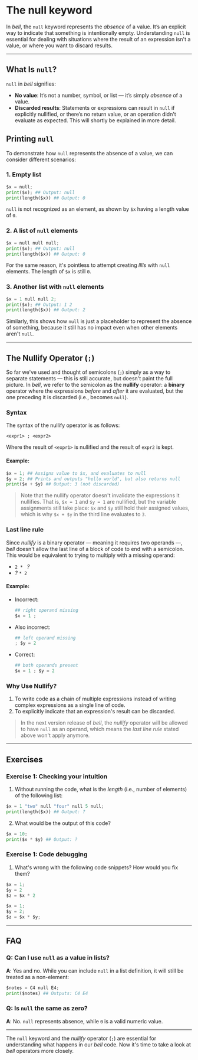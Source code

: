# The null keyword

In _bell_, the `null` keyword represents the _absence_ of a value. It’s an explicit way to indicate that something is intentionally empty. Understanding `null` is essential for dealing with situations where the result of an expression isn't a value, or where you want to discard results.

---

## What Is `null`?

`null` in _bell_ signifies:

- **No value**: It’s not a number, symbol, or list — it’s simply _absence_ of a value.
- **Discarded results**: Statements or expressions can result in `null` if explicitly nullified, or there’s no return value, or an operation didn't evaluate as expected. This will shortly be explained in more detail.

## Printing `null`

To demonstrate how `null` represents the absence of a value, we can consider different scenarios:

### 1. Empty list

```py
$x = null;
print($x); ## Output: null
print(length($x)) ## Output: 0
```

`null` is not recognized as an element, as shown by `$x` having a length value of `0`.

### 2. A list of `null` elements

```py
$x = null null null;
print($x); ## Output: null
print(length($x)) ## Output: 0
```

For the same reason, it's pointless to attempt creating _lllls_ with `null` elements. The length of `$x` is still `0`.

### 3. Another list with `null` elements

```py
$x = 1 null null 2;
print($x); ## Output: 1 2
print(length($x)) ## Output: 2
```

Similarly, this shows how `null` is just a placeholder to represent the absence of something, because it still has no impact even when other elements aren't `null`.

---

## The Nullify Operator (`;`)

So far we've used and thought of semicolons (`;`) simply as a way to separate statements — this is still accurate, but doesn't paint the full picture. In _bell_, we refer to the semicolon as the **nullify** operator: a **binary** operator where the expressions _before_ and _after_ it are evaluated, but the one preceding it is discarded (i.e., becomes `null`).

### Syntax

The syntax of the nullify operator is as follows:

```
<expr1> ; <expr2>
```

Where the result of `<expr1>` is nullified and the result of `expr2` is kept.

#### Example:

```py
$x = 1; ## Assigns value to $x, and evaluates to null
$y = 2; ## Prints and outputs "hello world", but also returns null
print($x + $y) ## Output: 3 (not discarded)
```

> Note that the nullify operator doesn't invalidate the expressions it nullifies. That is, `$x = 1` and `$y = 1` are nullified, but the variable assignments still take place: `$x` and `$y` still hold their assigned values, which is why `$x + $y` in the third line evaluates to `3`.

### Last line rule

Since _nullify_ is a binary operator — meaning it requires two operands —, _bell_ doesn't allow the last line of a block of code to end with a semicolon. This would be equivalent to trying to multiply with a missing operand:

- `2 * ` _?_
- _?_ `* 2`

#### Example:

- Incorrect:
  ```py
  ## right operand missing
  $x = 1 ;
  ```
- Also incorrect:
  ```py
  ## left operand missing
  ; $y = 2
  ```
- Correct:
  ```py
  ## both operands present
  $x = 1 ; $y = 2
  ```

### Why Use Nullify?

1. To write code as a chain of multiple expressions instead of writing complex expressions as a single line of code.
2. To explicitly indicate that an expression's result can be discarded.

> In the next version release of _bell_, the _nullify_ operator will be allowed to have `null` as an operand, which means the _last line rule_ stated above won't apply anymore.

---

## Exercises

### Exercise 1: Checking your intuition

1. Without running the code, what is the _length_ (i.e., number of elements) of the following list:

```py
$x = 1 "two" null "four" null 5 null;
print(length($x)) ## Output: ?
```

2. What would be the output of this code?

```py
$x = 10;
print($x * $y) ## Output: ?
```

### Exercise 1: Code debugging

1. What's wrong with the following code snippets? How would you fix them?

```py
$x = 1;
$y = 2
$z = $x * 2
```

```py
$x = 1;
$y = 2;
$z = $x * $y;
```

---

## FAQ

### Q: Can I use `null` as a value in lists?

**A**: Yes and no. While you can include `null` in a list definition, it will still be treated as a non-element:

```py
$notes = C4 null E4;
print($notes) ## Outputs: C4 E4
```

### Q: Is `null` the same as zero?

**A**: No. `null` represents absence, while `0` is a valid numeric value.

---

The `null` keyword and the _nullify_ operator (`;`) are essential for understanding what happens in our _bell_ code. Now it's time to take a look at _bell_ operators more closely.
